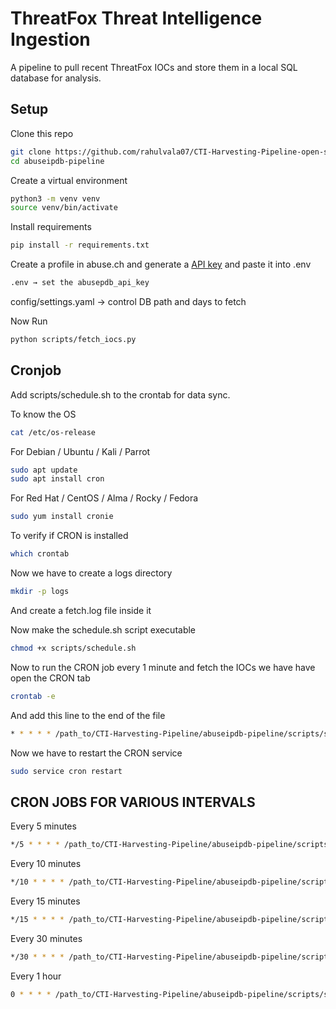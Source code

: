 # ThreatFox Threat Intelligence Ingestion

A pipeline to pull recent ThreatFox IOCs and store them in a local SQL database for analysis.

## Setup

Clone this repo
```bash
git clone https://github.com/rahulvala07/CTI-Harvesting-Pipeline-open-source
cd abuseipdb-pipeline
```
Create a virtual environment
```bash
python3 -m venv venv
source venv/bin/activate
```

Install requirements
```bash
pip install -r requirements.txt
```
Create a profile in abuse.ch and generate a [API key](https://www.abuseipdb.com/) and paste it into .env 
```bash
.env → set the abusepdb_api_key
```
config/settings.yaml → control DB path and days to fetch

Now Run
```bash
python scripts/fetch_iocs.py
```
## Cronjob
Add scripts/schedule.sh to the crontab for data sync.

To know the OS
```bash
cat /etc/os-release
```
For Debian / Ubuntu / Kali / Parrot
```bash
sudo apt update
sudo apt install cron
```
For Red Hat / CentOS / Alma / Rocky / Fedora
```bash
sudo yum install cronie
```
To verify if CRON is installed
```bash
which crontab
```
Now we have to create a logs directory
```bash
mkdir -p logs
```
And create a fetch.log file inside it

Now make the schedule.sh script executable
```bash
chmod +x scripts/schedule.sh
```
Now to run the CRON job every 1 minute and  fetch the IOCs we have have open the CRON tab
```bash
crontab -e
```
And add this line to the end of the file
```bash
* * * * * /path_to/CTI-Harvesting-Pipeline/abuseipdb-pipeline/scripts/schedule.sh
```
Now we have to restart the CRON service
```bash
sudo service cron restart
```
## CRON JOBS FOR VARIOUS INTERVALS

Every 5 minutes
```bash
*/5 * * * * /path_to/CTI-Harvesting-Pipeline/abuseipdb-pipeline/scripts/schedule.sh
```

Every 10 minutes
```bash
*/10 * * * * /path_to/CTI-Harvesting-Pipeline/abuseipdb-pipeline/scripts/schedule.sh
```

Every 15 minutes
```bash
*/15 * * * * /path_to/CTI-Harvesting-Pipeline/abuseipdb-pipeline/scripts/schedule.sh
```

Every 30 minutes

```bash
*/30 * * * * /path_to/CTI-Harvesting-Pipeline/abuseipdb-pipeline/scripts/schedule.sh
```

Every 1 hour
```bash
0 * * * * /path_to/CTI-Harvesting-Pipeline/abuseipdb-pipeline/scripts/schedule.sh
```
